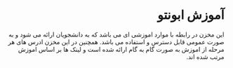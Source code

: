 
<div dir="rtl">
  
# آموزش ابونتو
این مخزن در رابطه با موارد اموزشی ای می باشد که به دانشجویان ارائه می شود  و به صورت عمومی قابل دسترس و استفاده می باشد.
همچنین در این مخزن ادرس های هر مرحله از اموزش به صورت گام به گام ارائه شده است و لینک ها بر اساس اموزش مرتب شده اند.
